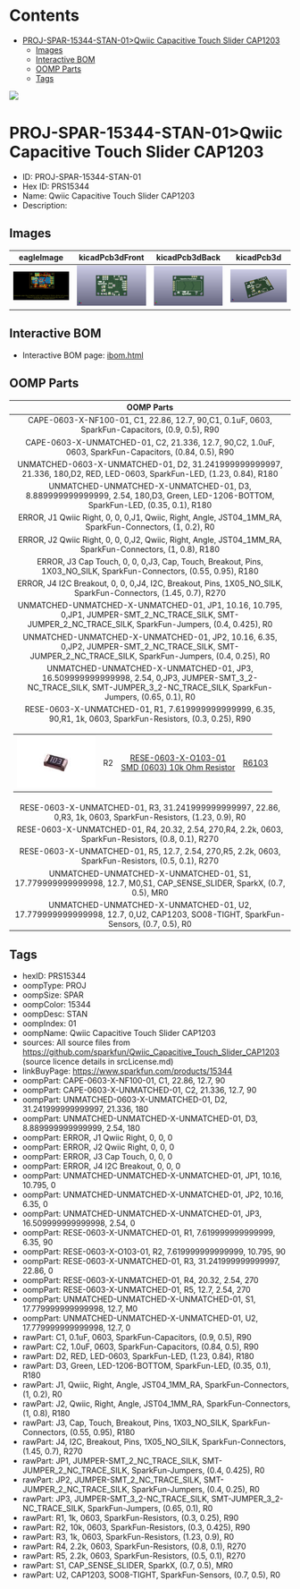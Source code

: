 



Contents
========

* [PROJ-SPAR-15344-STAN-01>Qwiic Capacitive Touch Slider CAP1203](#proj-spar-15344-stan-01qwiic-capacitive-touch-slider-cap1203)
	* [Images](#images)
	* [Interactive BOM](#interactive-bom)
	* [OOMP Parts](#oomp-parts)
	* [Tags](#tags)
  
![][im]
# PROJ-SPAR-15344-STAN-01>Qwiic Capacitive Touch Slider CAP1203

- ID: PROJ-SPAR-15344-STAN-01
- Hex ID: PRS15344
- Name: Qwiic Capacitive Touch Slider CAP1203
- Description: 

## Images
  
  

|eagleImage|kicadPcb3dFront|kicadPcb3dBack|kicadPcb3d|
| :---: | :---: | :---: | :---: |
|[![eagleImage](eagleImage_140.png)](eagleImage_600.png)|[![kicadPcb3dFront](kicadPcb3dFront_140.png)](kicadPcb3dFront_600.png)|[![kicadPcb3dBack](kicadPcb3dBack_140.png)](kicadPcb3dBack_600.png)|[![kicadPcb3d](kicadPcb3d_140.png)](kicadPcb3d_600.png)|

## Interactive BOM

- Interactive BOM page: [ibom.html](kicad/bom/ibom.html)

## OOMP Parts
  

|OOMP Parts|
| :---: |
|CAPE-0603-X-NF100-01, C1, 22.86, 12.7, 90,C1, 0.1uF, 0603, SparkFun-Capacitors, (0.9, 0.5), R90|
|CAPE-0603-X-UNMATCHED-01, C2, 21.336, 12.7, 90,C2, 1.0uF, 0603, SparkFun-Capacitors, (0.84, 0.5), R90|
|UNMATCHED-0603-X-UNMATCHED-01, D2, 31.241999999999997, 21.336, 180,D2, RED, LED-0603, SparkFun-LED, (1.23, 0.84), R180|
|UNMATCHED-UNMATCHED-X-UNMATCHED-01, D3, 8.889999999999999, 2.54, 180,D3, Green, LED-1206-BOTTOM, SparkFun-LED, (0.35, 0.1), R180|
|ERROR, J1 Qwiic Right, 0, 0, 0,J1, Qwiic, Right, Angle, JST04_1MM_RA, SparkFun-Connectors, (1, 0.2), R0|
|ERROR, J2 Qwiic Right, 0, 0, 0,J2, Qwiic, Right, Angle, JST04_1MM_RA, SparkFun-Connectors, (1, 0.8), R180|
|ERROR, J3 Cap Touch, 0, 0, 0,J3, Cap, Touch, Breakout, Pins, 1X03_NO_SILK, SparkFun-Connectors, (0.55, 0.95), R180|
|ERROR, J4 I2C Breakout, 0, 0, 0,J4, I2C, Breakout, Pins, 1X05_NO_SILK, SparkFun-Connectors, (1.45, 0.7), R270|
|UNMATCHED-UNMATCHED-X-UNMATCHED-01, JP1, 10.16, 10.795, 0,JP1, JUMPER-SMT_2_NC_TRACE_SILK, SMT-JUMPER_2_NC_TRACE_SILK, SparkFun-Jumpers, (0.4, 0.425), R0|
|UNMATCHED-UNMATCHED-X-UNMATCHED-01, JP2, 10.16, 6.35, 0,JP2, JUMPER-SMT_2_NC_TRACE_SILK, SMT-JUMPER_2_NC_TRACE_SILK, SparkFun-Jumpers, (0.4, 0.25), R0|
|UNMATCHED-UNMATCHED-X-UNMATCHED-01, JP3, 16.509999999999998, 2.54, 0,JP3, JUMPER-SMT_3_2-NC_TRACE_SILK, SMT-JUMPER_3_2-NC_TRACE_SILK, SparkFun-Jumpers, (0.65, 0.1), R0|
|RESE-0603-X-UNMATCHED-01, R1, 7.619999999999999, 6.35, 90,R1, 1k, 0603, SparkFun-Resistors, (0.3, 0.25), R90|
|<table><tr><td>![RESE-0603-X-O103-01](https://raw.githubusercontent.com/oomlout/oomlout_OOMP_parts/main/RESE-0603-X-O103-01/image_140.jpg)</td><td> R2</td><td>[RESE-0603-X-O103-01<br>SMD (0603) 10k Ohm Resistor](https://github.com/oomlout/oomlout_OOMP_parts/tree/main/RESE-0603-X-O103-01/)</td><td>[R6103](https://github.com/oomlout/oomlout_OOMP_parts/tree/main/RESE-0603-X-O103-01/)</td></tr></table>|
|RESE-0603-X-UNMATCHED-01, R3, 31.241999999999997, 22.86, 0,R3, 1k, 0603, SparkFun-Resistors, (1.23, 0.9), R0|
|RESE-0603-X-UNMATCHED-01, R4, 20.32, 2.54, 270,R4, 2.2k, 0603, SparkFun-Resistors, (0.8, 0.1), R270|
|RESE-0603-X-UNMATCHED-01, R5, 12.7, 2.54, 270,R5, 2.2k, 0603, SparkFun-Resistors, (0.5, 0.1), R270|
|UNMATCHED-UNMATCHED-X-UNMATCHED-01, S1, 17.779999999999998, 12.7, M0,S1, CAP_SENSE_SLIDER, SparkX, (0.7, 0.5), MR0|
|UNMATCHED-UNMATCHED-X-UNMATCHED-01, U2, 17.779999999999998, 12.7, 0,U2, CAP1203, SO08-TIGHT, SparkFun-Sensors, (0.7, 0.5), R0|

## Tags

- hexID: PRS15344
- oompType: PROJ
- oompSize: SPAR
- oompColor: 15344
- oompDesc: STAN
- oompIndex: 01
- oompName: Qwiic Capacitive Touch Slider CAP1203
- sources: All source files from https://github.com/sparkfun/Qwiic_Capacitive_Touch_Slider_CAP1203 (source licence details in srcLicense.md)
- linkBuyPage: https://www.sparkfun.com/products/15344
- oompPart: CAPE-0603-X-NF100-01, C1, 22.86, 12.7, 90
- oompPart: CAPE-0603-X-UNMATCHED-01, C2, 21.336, 12.7, 90
- oompPart: UNMATCHED-0603-X-UNMATCHED-01, D2, 31.241999999999997, 21.336, 180
- oompPart: UNMATCHED-UNMATCHED-X-UNMATCHED-01, D3, 8.889999999999999, 2.54, 180
- oompPart: ERROR, J1 Qwiic Right, 0, 0, 0
- oompPart: ERROR, J2 Qwiic Right, 0, 0, 0
- oompPart: ERROR, J3 Cap Touch, 0, 0, 0
- oompPart: ERROR, J4 I2C Breakout, 0, 0, 0
- oompPart: UNMATCHED-UNMATCHED-X-UNMATCHED-01, JP1, 10.16, 10.795, 0
- oompPart: UNMATCHED-UNMATCHED-X-UNMATCHED-01, JP2, 10.16, 6.35, 0
- oompPart: UNMATCHED-UNMATCHED-X-UNMATCHED-01, JP3, 16.509999999999998, 2.54, 0
- oompPart: RESE-0603-X-UNMATCHED-01, R1, 7.619999999999999, 6.35, 90
- oompPart: RESE-0603-X-O103-01, R2, 7.619999999999999, 10.795, 90
- oompPart: RESE-0603-X-UNMATCHED-01, R3, 31.241999999999997, 22.86, 0
- oompPart: RESE-0603-X-UNMATCHED-01, R4, 20.32, 2.54, 270
- oompPart: RESE-0603-X-UNMATCHED-01, R5, 12.7, 2.54, 270
- oompPart: UNMATCHED-UNMATCHED-X-UNMATCHED-01, S1, 17.779999999999998, 12.7, M0
- oompPart: UNMATCHED-UNMATCHED-X-UNMATCHED-01, U2, 17.779999999999998, 12.7, 0
- rawPart: C1, 0.1uF, 0603, SparkFun-Capacitors, (0.9, 0.5), R90
- rawPart: C2, 1.0uF, 0603, SparkFun-Capacitors, (0.84, 0.5), R90
- rawPart: D2, RED, LED-0603, SparkFun-LED, (1.23, 0.84), R180
- rawPart: D3, Green, LED-1206-BOTTOM, SparkFun-LED, (0.35, 0.1), R180
- rawPart: J1, Qwiic, Right, Angle, JST04_1MM_RA, SparkFun-Connectors, (1, 0.2), R0
- rawPart: J2, Qwiic, Right, Angle, JST04_1MM_RA, SparkFun-Connectors, (1, 0.8), R180
- rawPart: J3, Cap, Touch, Breakout, Pins, 1X03_NO_SILK, SparkFun-Connectors, (0.55, 0.95), R180
- rawPart: J4, I2C, Breakout, Pins, 1X05_NO_SILK, SparkFun-Connectors, (1.45, 0.7), R270
- rawPart: JP1, JUMPER-SMT_2_NC_TRACE_SILK, SMT-JUMPER_2_NC_TRACE_SILK, SparkFun-Jumpers, (0.4, 0.425), R0
- rawPart: JP2, JUMPER-SMT_2_NC_TRACE_SILK, SMT-JUMPER_2_NC_TRACE_SILK, SparkFun-Jumpers, (0.4, 0.25), R0
- rawPart: JP3, JUMPER-SMT_3_2-NC_TRACE_SILK, SMT-JUMPER_3_2-NC_TRACE_SILK, SparkFun-Jumpers, (0.65, 0.1), R0
- rawPart: R1, 1k, 0603, SparkFun-Resistors, (0.3, 0.25), R90
- rawPart: R2, 10k, 0603, SparkFun-Resistors, (0.3, 0.425), R90
- rawPart: R3, 1k, 0603, SparkFun-Resistors, (1.23, 0.9), R0
- rawPart: R4, 2.2k, 0603, SparkFun-Resistors, (0.8, 0.1), R270
- rawPart: R5, 2.2k, 0603, SparkFun-Resistors, (0.5, 0.1), R270
- rawPart: S1, CAP_SENSE_SLIDER, SparkX, (0.7, 0.5), MR0
- rawPart: U2, CAP1203, SO08-TIGHT, SparkFun-Sensors, (0.7, 0.5), R0



[im]: kicadPcb3d_450.png
